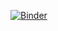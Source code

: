 [![Binder](https://mybinder.org/badge_logo.svg)](https://mybinder.org/v2/gh/SijmeJan/epad_gi/master?urlpath=apps/gi.ipynb)
